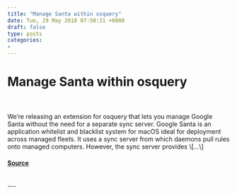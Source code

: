 ```yaml
---
title: "Manage Santa within osquery"
date: Tue, 29 May 2018 07:50:31 +0000
draft: false
type: posts
categories: 
- 
---
```

# Manage Santa within osquery

<br/>

<br/>
We’re releasing an extension for osquery that lets you manage Google Santa without the need for a separate sync server. Google Santa is an application whitelist and blacklist system for macOS ideal for deployment across managed fleets. It uses a sync server from which daemons pull rules onto managed computers. However, the sync server provides \[…\]

#### [Source](https://blog.trailofbits.com/2018/05/29/manage-santa-within-osquery/)

<br/>
---
